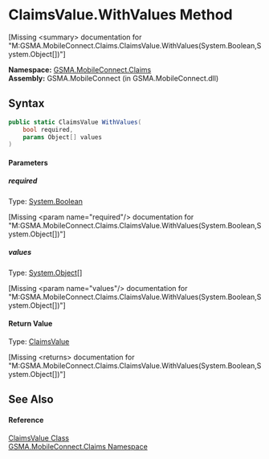 ClaimsValue.WithValues Method
=============================

[Missing &lt;summary> documentation for "M:GSMA.MobileConnect.Claims.ClaimsValue.WithValues(System.Boolean,System.Object[])"]


**Namespace:** [GSMA.MobileConnect.Claims][1]  
**Assembly:** GSMA.MobileConnect (in GSMA.MobileConnect.dll)

Syntax
------

```csharp
public static ClaimsValue WithValues(
	bool required,
	params Object[] values
)
```

#### Parameters

##### *required*
Type: [System.Boolean][2]  

[Missing &lt;param name="required"/> documentation for "M:GSMA.MobileConnect.Claims.ClaimsValue.WithValues(System.Boolean,System.Object[])"]


##### *values*
Type: [System.Object][3][]  

[Missing &lt;param name="values"/> documentation for "M:GSMA.MobileConnect.Claims.ClaimsValue.WithValues(System.Boolean,System.Object[])"]


#### Return Value
Type: [ClaimsValue][4]  

[Missing &lt;returns> documentation for "M:GSMA.MobileConnect.Claims.ClaimsValue.WithValues(System.Boolean,System.Object[])"]


See Also
--------

#### Reference
[ClaimsValue Class][4]  
[GSMA.MobileConnect.Claims Namespace][1]  

[1]: ../README.md
[2]: http://msdn.microsoft.com/en-us/library/a28wyd50
[3]: http://msdn.microsoft.com/en-us/library/e5kfa45b
[4]: README.md
[5]: ../../_icons/Help.png